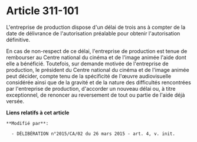 # Article 311-101

L'entreprise de production dispose d'un délai de trois ans à compter de la date de délivrance de l'autorisation préalable
pour obtenir l'autorisation définitive. 

En cas de non-respect de ce délai, l'entreprise de production est tenue de rembourser au Centre national du cinéma et de
l'image animée l'aide dont elle a bénéficié. Toutefois, sur demande motivée de l'entreprise de production, le président du
Centre national du cinéma et de l'image animée peut décider, compte tenu de la spécificité de l'œuvre audiovisuelle
considérée ainsi que de la gravité et de la nature des difficultés rencontrées par l'entreprise de production, d'accorder un
nouveau délai ou, à titre exceptionnel, de renoncer au reversement de tout ou partie de l'aide déjà versée.

**Liens relatifs à cet article**

	**Modifié par**:

	  - DÉLIBÉRATION n°2015/CA/02 du 26 mars 2015 - art. 4, v. init.
